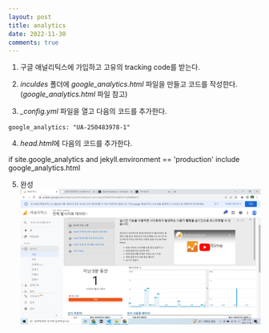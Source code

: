 ```yaml
---
layout: post
title: analytics
date: 2022-11-30
comments: true
---
```


1. 구글 애널리틱스에 가입하고 고유의 tracking code를 받는다.

2. *inculdes* 폴더에 *google_analytics.html* 파일을 만들고 코드를 작성한다.
(*google_analytics.html* 파일 참고)

3. *_config.yml* 파일을 열고 다음의 코드를 추가한다.

```
google_analytics: "UA-250483978-1"
```

4.  *head.html*에 다음의 코드를 추가한다.

if site.google_analytics and jekyll.environment == 'production'
include google_analytics.html


5. 완성
![analytics](image/ana.png)